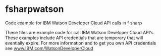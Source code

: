# fsharpwatson
Code example for IBM Watson Developer Cloud API calls in f sharp

These files are example code for call IBM Watson Developer Cloud API's. 
These examples include API credentials that are temporary that will eventially expire. For more information and to get you own API credentials see www.IBM.com/WatsonDeveloperCloud
